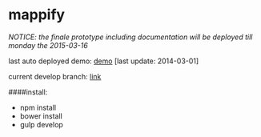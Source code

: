 mappify
=======

*NOTICE: the finale prototype including documentation will be deployed till monday the 2015-03-16*
  
last auto deployed demo:  [demo](http://danielkeil.github.io/mappify/#/) [last update: 2014-03-01]

current develop branch: [link](https://github.com/danielkeil/mappify/tree/feature/datascource_support)


####install:

- npm install
- bower install
- gulp develop
